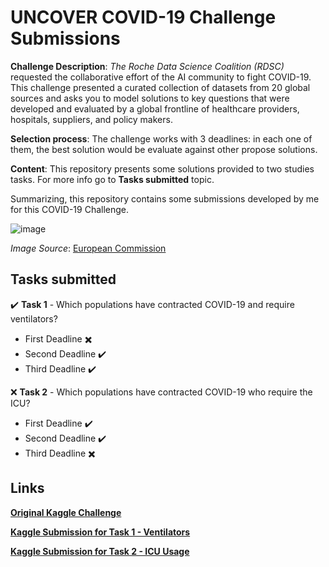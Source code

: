 # UNCOVER COVID-19 Challenge Submissions
**Challenge Description**: *The Roche Data Science Coalition (RDSC)* requested the collaborative effort of the AI community to fight COVID-19. This challenge presented a curated collection of datasets from 20 global sources and asks you to model solutions to key questions that were developed and evaluated by a global frontline of healthcare providers, hospitals, suppliers, and policy makers.

**Selection process**: The challenge works with 3 deadlines: in each one of them, the best solution would be evaluate against other propose solutions.

**Content**: This repository presents some solutions provided to two studies tasks. For more info go to **Tasks submitted** topic.

 Summarizing, this repository contains some submissions developed by me for this COVID-19 Challenge.

![image](https://user-images.githubusercontent.com/32513366/84303710-cf6b1180-ab2d-11ea-9727-be390dadde75.png)

*Image Source*: [European Commission](https://ec.europa.eu/programmes/creative-europe/content/corona-virus-how-it-affects-creative-europe-programme_en)

## Tasks submitted

:heavy_check_mark: **Task 1** - Which populations have contracted COVID-19 and require ventilators?
  - First Deadline :heavy_multiplication_x:
  - Second Deadline :heavy_check_mark:
  - Third Deadline :heavy_check_mark:

:x: **Task 2** - Which populations have contracted COVID-19 who require the ICU?
  - First Deadline :heavy_check_mark:
  - Second Deadline :heavy_check_mark:
  - Third Deadline :heavy_multiplication_x:

## Links
[**Original Kaggle Challenge**](https://www.kaggle.com/roche-data-science-coalition/uncover)

[**Kaggle Submission for Task 1 - Ventilators**](https://www.kaggle.com/kaikewreis/a-case-study-analysis-ventilators-distributions)

[**Kaggle Submission for Task 2 - ICU Usage**](https://www.kaggle.com/kaikewreis/a-seir-case-study-analysis-for-icu-usage)
